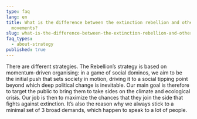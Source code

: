 ```yaml
---
type: faq
lang: en
title: What is the difference between the extinction rebellion and other climate
  movements?
slug: what-is-the-difference-between-the-extinction-rebellion-and-other-climate-movements
faq_types:
  - about-strategy
published: true
---
```

There are different strategies. The Rebellion’s strategy is based on momentum-driven organising: in a game of social dominos, we aim to be the initial push that sets society in motion, driving it to a social tipping point beyond which deep political change is inevitable. Our main goal is therefore to target the public to bring them to take sides on the climate and ecological crisis. Our job is then to maximize the chances that they join the side that fights against extinction. It’s also the reason why we always stick to a minimal set of 3 broad demands, which happen to speak to a lot of people.